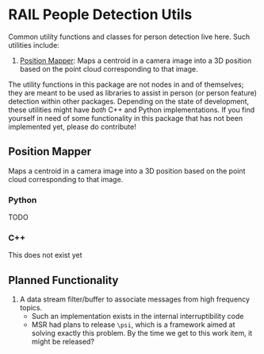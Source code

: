 # RAIL People Detection Utils

Common utility functions and classes for person detection live here. Such utilities include:

1. [Position Mapper](#position-mapper): Maps a centroid in a camera image into a 3D position based on the point cloud corresponding to that image.

The utility functions in this package are not nodes in and of themselves; they are meant to be used as libraries to assist in person (or person feature) detection within other packages. Depending on the state of development, these utilities might have *both* C++ and Python implementations. If you find yourself in need of some functionality in this package that has not been implemented yet, please do contribute!


## Position Mapper

Maps a centroid in a camera image into a 3D position based on the point cloud corresponding to that image.

### Python

TODO

### C++

This does not exist yet


## Planned Functionality

1. A data stream filter/buffer to associate messages from high frequency topics.
    - Such an implementation exists in the internal interruptibility code
    - MSR had plans to release `\psi`, which is a framework aimed at solving exactly this problem. By the time we get to this work item, it might be released?
